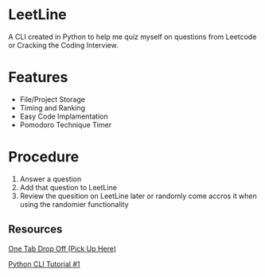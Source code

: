 # LeetLine
A CLI created in Python to help me quiz myself on questions from Leetcode or Cracking the Coding Interview.

# Features
* File/Project Storage
* Timing and Ranking
* Easy Code Implamentation
* Pomodoro Technique Timer

# Procedure
1. Answer a question
2. Add that question to LeetLine
3. Review the quesition on LeetLine later or randomly come accros it when using the randomier functionality

## Resources
[One Tab Drop Off (Pick Up Here)](https://www.one-tab.com/page/lHrP7NYHQ1mCuYWVHOLb1A)

[Python CLI Tutorial #1](https://trstringer.com/easy-and-nice-python-cli/)
